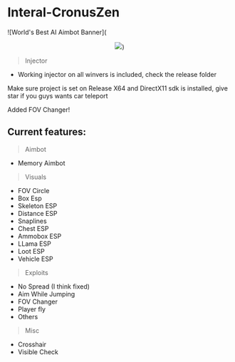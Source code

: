 # Interal-CronusZen
![World's Best AI Aimbot Banner](<p align="center"><img src="https://cdn.discordapp.com/attachments/1188706202721460234/1188734875952484392/standard_9.gif?ex=659b9aa0&is=658925a0&hm=0409bd993d0e03ce81902207742783b06c137f700bcb468429359dba3469bc48&"/>)

> Injector
 - Working injector on all winvers is included, check the release folder
 
Make sure project is set on Release X64 and DirectX11 sdk is installed, give star if you guys wants car teleport

Added FOV Changer!

## Current features:

> Aimbot
 - Memory Aimbot

> Visuals

 - FOV Circle
 - Box Esp
 - Skeleton ESP
 - Distance ESP
 - Snaplines
 - Chest ESP
 - Ammobox ESP
 - LLama ESP
 - Loot ESP
 - Vehicle ESP

> Exploits

 - No Spread (I think fixed)
 - Aim While Jumping
 - FOV Changer
 - Player fly
 - Others

> Misc

 - Crosshair
 - Visible Check
